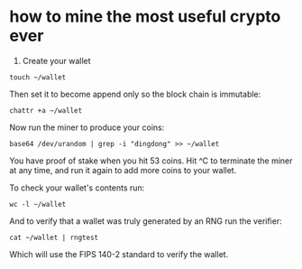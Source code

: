 # how to mine the most useful crypto ever

1. Create your wallet

```shell
touch ~/wallet
```

Then set it to become append only so the block chain is immutable:

```shell
chattr +a ~/wallet
```

Now run the miner to produce your coins:

```shell
base64 /dev/urandom | grep -i "dingdong" >> ~/wallet
```

You have proof of stake when you hit 53 coins. Hit ^C to terminate the miner at any time, and run it again to add more coins to your wallet.

To check your wallet's contents run:

```shell
wc -l ~/wallet

```
And to verify that a wallet was truly generated by an RNG run the verifier:

```shell
cat ~/wallet | rngtest
```

Which will use the FIPS 140-2 standard to verify the wallet.
